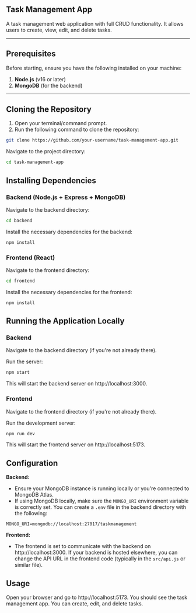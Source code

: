 ## Task Management App

A task management web application with full CRUD functionality. It allows users to create, view, edit, and delete tasks.

---

## Prerequisites

Before starting, ensure you have the following installed on your machine:

1. **Node.js** (v16 or later)
2. **MongoDB** (for the backend)
---

## Cloning the Repository

1. Open your terminal/command prompt.
2. Run the following command to clone the repository:

```bash
git clone https://github.com/your-username/task-management-app.git
```

Navigate to the project directory:

```bash
cd task-management-app
```

## Installing Dependencies

### Backend (Node.js + Express + MongoDB)

Navigate to the backend directory:

```bash
cd backend
```

Install the necessary dependencies for the backend:

```bash
npm install
```

### Frontend (React)

Navigate to the frontend directory:

```bash
cd frontend
```

Install the necessary dependencies for the frontend:

```bash
npm install
```

## Running the Application Locally

### Backend

Navigate to the backend directory (if you're not already there).

Run the server:

```bash
npm start
```

This will start the backend server on http://localhost:3000.

### Frontend

Navigate to the frontend directory (if you're not already there).

Run the development server:

```bash
npm run dev
```

This will start the frontend server on http://localhost:5173.

## Configuration

**Backend:**

* Ensure your MongoDB instance is running locally or you're connected to MongoDB Atlas.
* If using MongoDB locally, make sure the `MONGO_URI` environment variable is correctly set. You can create a `.env` file in the backend directory with the following:

```
MONGO_URI=mongodb://localhost:27017/taskmanagement
```

**Frontend:**

* The frontend is set to communicate with the backend on http://localhost:3000. If your backend is hosted elsewhere, you can change the API URL in the frontend code (typically in the `src/api.js` or similar file).

## Usage

Open your browser and go to http://localhost:5173. You should see the task management app. You can create, edit, and delete tasks.
